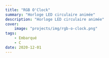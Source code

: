 ```yaml
---
title: "RGB O'Clock"
summary: "Horloge LED circulaire animée"
description: "Horloge LED circulaire animée"
cover:
    image: "projects/img/rgb-o-clock.png"
tags:
    - Embarqué
    - C
date: 2020-12-01
---
```

